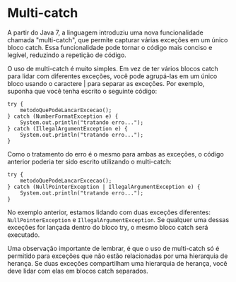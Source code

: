 # Multi-catch

A partir do Java 7, a linguagem introduziu uma nova funcionalidade chamada "multi-catch", que permite capturar várias exceções em um único bloco catch. Essa funcionalidade pode tornar o código mais conciso e legível, reduzindo a repetição de código.

O uso de multi-catch é muito simples. Em vez de ter vários blocos catch para lidar com diferentes exceções, você pode agrupá-las em um único bloco usando o caractere | para separar as exceções. Por exemplo, suponha que você tenha escrito o seguinte código:

```
try {
    metodoQuePodeLancarExcecao();
} catch (NumberFormatException e) {
    System.out.println("tratando erro...");
} catch (IllegalArgumentException e) {
    System.out.println("tratando erro...");
}
```

Como o tratamento do erro é o mesmo para ambas as exceções, o código anterior poderia ter sido escrito utilizando o multi-catch:

```
try {
    metodoQuePodeLancarExcecao();
} catch (NullPointerException | IllegalArgumentException e) {
    System.out.println("tratando erro...");
}
```

No exemplo anterior, estamos lidando com duas exceções diferentes: `NullPointerException` e `IllegalArgumentException`. Se qualquer uma dessas exceções for lançada dentro do bloco try, o mesmo bloco catch será executado.

Uma observação importante de lembrar, é que o uso de multi-catch só é permitido para exceções que não estão relacionadas por uma hierarquia de herança. Se duas exceções compartilham uma hierarquia de herança, você deve lidar com elas em blocos catch separados.

